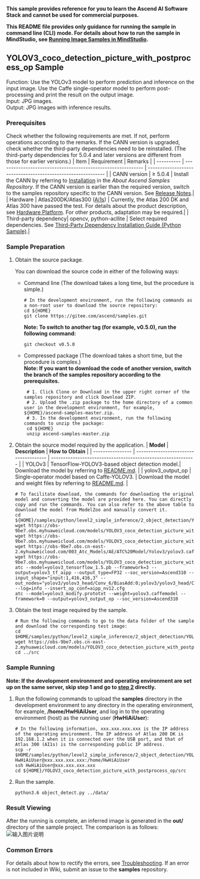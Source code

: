 **This sample provides reference for you to learn the Ascend AI Software Stack and cannot be used for commercial purposes.**

**This README file provides only guidance for running the sample in command line (CLI) mode. For details about how to run the sample in MindStudio, see [Running Image Samples in MindStudio](https://gitee.com/ascend/samples/wikis/Running%20Image%20Samples%20in%20MindStudio?sort_id=3736297).**

## YOLOV3_coco_detection_picture_with_postprocess_op Sample
Function: Use the YOLOv3 model to perform prediction and inference on the input image. Use the Caffe single-operator model to perform post-processing and print the result on the output image.   
Input: JPG images.   
Output: JPG images with inference results.   

### Prerequisites
Check whether the following requirements are met. If not, perform operations according to the remarks. If the CANN version is upgraded, check whether the third-party dependencies need to be reinstalled. (The third-party dependencies for 5.0.4 and later versions are different from those for earlier versions.)
| Item      | Requirement                                                        | Remarks                                                        |
| ---------- | ------------------------------------------------------------ | ------------------------------------------------------------ |
| CANN version  | ≥ 5.0.4                                                    | Install the CANN by referring to [Installation](https://gitee.com/ascend/samples#%E5%AE%89%E8%A3%85) in the *About Ascend Samples Repository*. If the CANN version is earlier than the required version, switch to the samples repository specific to the CANN version. See [Release Notes](https://gitee.com/ascend/samples/blob/master/README.md).|
| Hardware  | Atlas200DK/Atlas300 ([Ai1s](https://support.huaweicloud.com/productdesc-ecs/ecs_01_0047.html#ecs_01_0047__section78423209366)) | Currently, the Atlas 200 DK and Atlas 300 have passed the test. For details about the product description, see [Hardware Platform](https://ascend.huawei.com/en/#/hardware/product). For other products, adaptation may be required.|
| Third-party dependency| opencv, python-acllite                                       | Select required dependencies. See [Third-Party Dependency Installation Guide (Python Sample)](https://gitee.com/ascend/samples/tree/master/python/environment).|

### Sample Preparation

1. Obtain the source package.

   You can download the source code in either of the following ways:  
    - Command line (The download takes a long time, but the procedure is simple.)
       ```    
       # In the development environment, run the following commands as a non-root user to download the source repository:   
       cd ${HOME}     
       git clone https://gitee.com/ascend/samples.git
       ```
       **Note: To switch to another tag (for example, v0.5.0), run the following command:**
       ```
       git checkout v0.5.0
       ```
    - Compressed package (The download takes a short time, but the procedure is complex.)  
       **Note: If you want to download the code of another version, switch the branch of the samples repository according to the prerequisites.**  
       ``` 
        # 1. Click Clone or Download in the upper right corner of the samples repository and click Download ZIP.   
        # 2. Upload the .zip package to the home directory of a common user in the development environment, for example, ${HOME}/ascend-samples-master.zip.    
        # 3. In the development environment, run the following commands to unzip the package:    
        cd ${HOME}    
        unzip ascend-samples-master.zip
       ```

2. Obtain the source model required by the application.
    | **Model**    | **Description**                         | **How to Obtain**                                            |
    | ---------------- | ------------------------------------- | ------------------------------------------------------------ |
    | YOLOv3     | TensorFlow-YOLOV3-based object detection model.| Download the model by referring to [README.md](https://gitee.com/ascend/ModelZoo-TensorFlow/tree/master/TensorFlow/contrib/cv/yolov3/ATC_yolov3_tensorflow). |
    | yolov3_output_op | Single-operator model based on Caffe-YOLOV3.       | Download the model and weight files by referring to [README.md](https://gitee.com/ascend/ModelZoo-TensorFlow/tree/master/TensorFlow/contrib/cv/yolov3_output_op). |
    ```
    # To facilitate download, the commands for downloading the original model and converting the model are provided here. You can directly copy and run the commands. You can also refer to the above table to download the model from ModelZoo and manually convert it.    
    cd ${HOME}/samples/python/level2_simple_inference/2_object_detection/YOLOV3_coco_detection_picture_with_postprocess_op/model    
    wget https://obs-9be7.obs.myhuaweicloud.com/models/YOLOV3_coco_detection_picture_with_postprocess_op/yolov3_tensorflow_1.5.pb    
    wget https://obs-9be7.obs.myhuaweicloud.com/models/YOLOV3_coco_detection_picture_with_postprocess_op/aipp_nv12.cfg
    wget https://obs-9be7.obs.cn-east-2.myhuaweicloud.com/003_Atc_Models/AE/ATC%20Model/Yolov3/yolov3.caffemodel
    wget https://obs-9be7.obs.myhuaweicloud.com/models/YOLOV3_coco_detection_picture_with_postprocess_op/yolov3_modify.prototxt
    atc --model=yolov3_tensorflow_1.5.pb --framework=3 --output=yolov3_tf_aipp --output_type=FP32 --soc_version=Ascend310 --input_shape="input:1,416,416,3" --out_nodes="yolov3/yolov3_head/Conv_6/BiasAdd:0;yolov3/yolov3_head/Conv_14/BiasAdd:0;yolov3/yolov3_head/Conv_22/BiasAdd:0" --log=info --insert_op_conf=aipp_nv12.cfg
    atc --model=yolov3_modify.prototxt --weight=yolov3.caffemodel --framework=0 --output=yolov3_output_op --soc_version=Ascend310
    ```
3. Obtain the test image required by the sample.
    ```
    # Run the following commands to go to the data folder of the sample and download the corresponding test image:
    cd $HOME/samples/python/level2_simple_inference/2_object_detection/YOLOV3_coco_detection_picture_with_postprocess_op/data
    wget https://obs-9be7.obs.cn-east-2.myhuaweicloud.com/models/YOLOV3_coco_detection_picture_with_postprocess_op/data/test.jpg
    cd ../src
    ```


### Sample Running

**Note: If the development environment and operating environment are set up on the same server, skip step 1 and go to [step 2](#step_2) directly.**  

1. Run the following commands to upload the **samples** directory in the development environment to any directory in the operating environment, for example, **/home/HwHiAiUser**, and log in to the operating environment (host) as the running user (**HwHiAiUser**):
    ```
    # In the following information, xxx.xxx.xxx.xxx is the IP address of the operating environment. The IP address of Atlas 200 DK is 192.168.1.2 when it is connected over the USB port, and that of Atlas 300 (AI1s) is the corresponding public IP address.
    scp -r $HOME/samples/python/level2_simple_inference/2_object_detection/YOLOV3_coco_detection_picture_with_postprocess_op HwHiAiUser@xxx.xxx.xxx.xxx:/home/HwHiAiUser
    ssh HwHiAiUser@xxx.xxx.xxx.xxx
    cd ${HOME}/YOLOV3_coco_detection_picture_with_postprocess_op/src    
    ```
2. Run the sample.
    ```
    python3.6 object_detect.py ../data/
    ```

### Result Viewing

After the running is complete, an inferred image is generated in the **out/** directory of the sample project. The comparison is as follows:
![输入图片说明](https://images.gitee.com/uploads/images/2021/1101/094212_c40eac47_5400693.png "屏幕截图.png")

### Common Errors
For details about how to rectify the errors, see [Troubleshooting](https://gitee.com/ascend/samples/wikis/%E5%B8%B8%E8%A7%81%E9%97%AE%E9%A2%98%E5%AE%9A%E4%BD%8D/%E4%BB%8B%E7%BB%8D). If an error is not included in Wiki, submit an issue to the **samples** repository.
